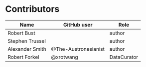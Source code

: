 # Contributors

Name | GitHub user | Role
--- | --- | ---
Robert Bust |  | author
Stephen Trussel | | author
Alexander Smith | @The-Austronesianist | author
Robert Forkel | @xrotwang | DataCurator
